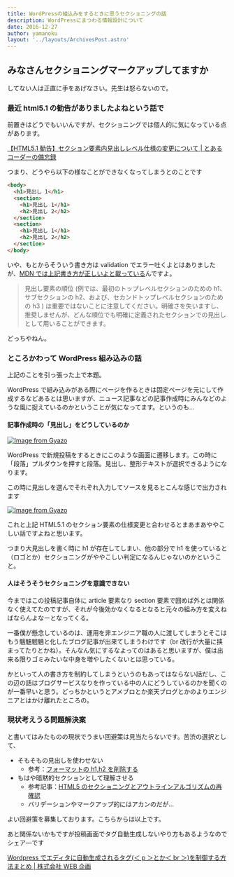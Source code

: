 ```yaml
---
title: WordPressの組込みをするときに思うセクショニングの話
description: WordPressにまつわる情報設計について
date: 2016-12-27
author: yamanoku
layout: '../layouts/ArchivesPost.astro'
---
```


## みなさんセクショニングマークアップしてますか

してない人は正直に手をあげなさい。先生は怒らないので。

### 最近 html5.1 の勧告がありましたよねという話で

前置きはどうでもいいんですが、セクショニングでは個人的に気になっている点があります。

[【HTML5.1 勧告】セクション要素内見出しレベル仕様の変更について | とあるコーダーの備忘録](http://roka404.main.jp/blog/archives/247)

つまり、どうやら以下の様なことができなくなってしまうとのことです

```html
<body>
  <h1>見出し 1</h1>
  <section>
    <h1>見出し 1</h1>
    <h2>見出し 2</h2>
  </section>
  <section>
    <h1>見出し 1</h1>
    <h2>見出し 2</h2>
  </section>
</body>
```

いや、もとからそういう書き方は validation でエラー吐くよとはありましたが、[MDN では上記書き方が正しいよと載っている](https://developer.mozilla.org/ja/docs/Web/HTML/Sections_and_Outlines_of_an_HTML5_document#The_HTML5_Outline_Algorithm)んですよ。

> 見出し要素の順位 (例では、最初のトップレベルセクションのための h1、サブセクションの h2、および、セカンドトップレベルセクションのための h3 ) は重要ではないことに注意してください。明確さを失いますし、推奨しませんが、どんな順位でも明確に定義されたセクションでの見出しとして用いることができます。

どっちやねん。

### ところかわって WordPress 組み込みの話

上記のことを引っ張った上で本題。

WordPress で組み込みがある際にページを作るときは固定ページを元にして作成するなどあるとは思いますが、ニュース記事などの記事作成時にみんなどのような風に捉えているのかということが気になってます。というのも…

#### 記事作成時の「見出し」をどうしているのか

[![Image from Gyazo](https://i.gyazo.com/30f89b847e891d18a921ca3f567a08d8.png)](https://gyazo.com/30f89b847e891d18a921ca3f567a08d8)

WordPress で新規投稿をするときにこのような画面に遷移します。この時に「段落」プルダウンを押すと段落。見出し、整形テキストが選択できるようになります。

この時に見出しを選んでそれぞれ入力してソースを見るとこんな感じで出力されます

[![Image from Gyazo](https://i.gyazo.com/076ef5867df798560e131677e14bf0ee.png)](https://gyazo.com/076ef5867df798560e131677e14bf0ee)

これと上記 HTML5.1 のセクション要素の仕様変更と合わせるとまあまあややこしい話ですよねと思います。

つまり大見出しを書く時に h1 が存在してしまい、他の部分で h1 を使っていると（ロゴとか）セクショニングがややこしい判定になるんじゃないのかということ。

#### 人はそうそうセクショニングを意識できない

今まではこの投稿記事自体に article 要素なり section 要素で囲めば外とは関係なく使えてたのですが、それが今後効かなくなるとなると元々の組み方を変えねばならんよなーとなってくる。

一番僕が懸念しているのは、運用を非エンジニア職の人に渡してしまうとそこはもう魑魅魍魎と化したブログ記事が出来てしまうわけです（br 改行が大量に挟まってたりとかね）。そんなん気にするなよってのはあると思いますが、僕は出来る限りゴミみたいな中身を増やしたくないとは思っている。

かといって人の書き方を制約してしまうというのもあってはならない話だし、この辺の話はブログサービスなりを作っている中の人にどうしているのかを聞くのが一番早いと思う。どっちかというとアメブロとか楽天ブログとかのよりエンジニアとはかけ離れたところの。

### 現状考えうる問題解決案

と書いてはみたものの現状でうまい回避策は見当たらないです。苦渋の選択として、

- そもそもの見出しを使わせない
  - 参考：[フォーマットの h1,h2 を削除する](http://www.webopixel.net/wordpress/211.html#101217_02)
- もはや暗黙的セクションとして理解させる
  - 参考記事：[HTML5 のセクショニングとアウトラインアルゴリズムの再確認](http://foreignkey.toyao.net/archives/1503)
  - バリデーションやマークアップ的にはアカンのだが...

よい回避策を募集しております。こちらからは以上です。

あと関係ないかもですが投稿画面でタグ自動生成しないやり方もあるようなのでシェア―です

[Wordpress でエディタに自動生成されるタグ(＜ p ＞とか＜ br ＞)を制御する方法まとめ | 株式会社 WEB 企画](https://webkikaku.co.jp/homepage/blog/hpseisaku/wordpress/wordpress-automatic-forming-control/)
